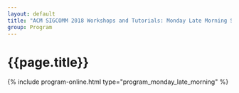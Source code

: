 ```yaml
---
layout: default
title: "ACM SIGCOMM 2018 Workshops and Tutorials: Monday Late Morning Session"
group: Program
---
```


# {{page.title}}
{% include program-online.html type="program_monday_late_morning" %}